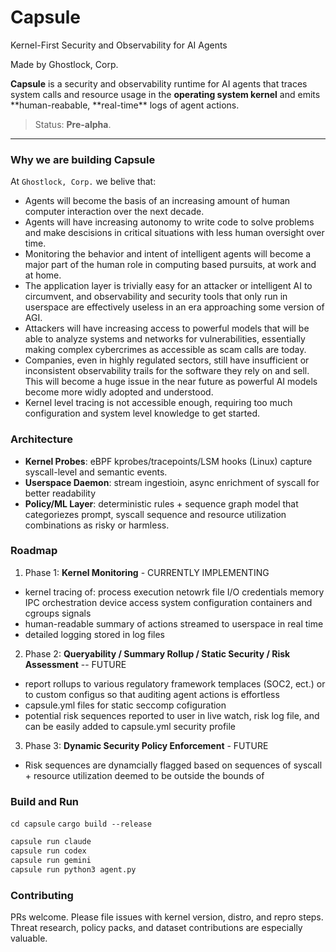# Capsule

Kernel-First Security and Observability for AI Agents

Made by Ghostlock, Corp.

**Capsule** is a security and observability runtime for AI agents that traces system calls and resource usage in the **operating system kernel** and emits **human-reabable, **real-time\*\* logs of agent actions.

> Status: **Pre-alpha**.

---

### Why we are building Capsule

At `Ghostlock, Corp.` we belive that:

- Agents will become the basis of an increasing amount of human computer interaction over the next decade.
- Agents will have increasing autonomy to write code to solve problems and make descisions in critical situations with less human oversight over time.
- Monitoring the behavior and intent of intelligent agents will become a major part of the human role in computing based pursuits, at work and at home.
- The application layer is trivially easy for an attacker or intelligent AI to circumvent, and observability and security tools that only run in userspace are effectively useless in an era approaching some version of AGI.
- Attackers will have increasing access to powerful models that will be able to analyze systems and networks for vulnerabilities, essentially making complex cybercrimes as accessible as scam calls are today.
- Companies, even in highly regulated sectors, still have insufficient or inconsistent observability trails for the software they rely on and sell. This will become a huge issue in the near future as powerful AI models become more widly adopted and understood.
- Kernel level tracing is not accessible enough, requiring too much configuration and system level knowledge to get started.

### Architecture

- **Kernel Probes**: eBPF kprobes/tracepoints/LSM hooks (Linux) capture syscall-level and semantic events.
- **Userspace Daemon**: stream ingestioin, async enrichment of syscall for better readability
- **Policy/ML Layer**: deterministic rules + sequence graph model that categoriezes prompt, syscall sequence and resource utilization combinations as risky or harmless.

### Roadmap

1. Phase 1: **Kernel Monitoring** - CURRENTLY IMPLEMENTING

- kernel tracing of:
  process execution
  netowrk
  file I/O
  credentials
  memory
  IPC orchestration
  device access
  system configuration
  containers and cgroups
  signals
- human-readable summary of actions streamed to userspace in real time
- detailed logging stored in log files

2. Phase 2: **Queryability / Summary Rollup / Static Security / Risk Assessment** -- FUTURE

- report rollups to various regulatory framework templaces (SOC2, ect.) or to custom configus
  so that auditing agent actions is effortless
- capsule.yml files for static seccomp cofiguration
- potential risk sequences reported to user in live watch, risk log file, and can be easily added
  to capsule.yml security profile

3. Phase 3: **Dynamic Security Policy Enforcement** - FUTURE

- Risk sequences are dynamcially flagged based on sequences of syscall + resource utilization
  deemed to be outside the bounds of

### Build and Run

`cd capsule`
`cargo build --release`

```bash
capsule run claude
capsule run codex
capsule run gemini
capsule run python3 agent.py
```

### Contributing

PRs welcome. Please file issues with kernel version, distro, and repro steps. Threat research, policy packs, and dataset contributions are especially valuable.
